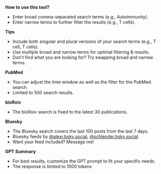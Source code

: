**How to use this tool?**

- Enter broad comma-separated search terms (e.g., Autoimmunity).
- Enter narrow terms to further filter the results (e.g., T cells).

**Tips**
- Include both singular and plural versions of your search terms (e.g., T cell, T cells).
- Use multiple broad and narrow terms for optimal filtering & results.
- Don't find what you are looking for? Try swapping broad and narrow terms.

**PubMed**
- You can adjust the time window as well as the filter for the PubMed search.
- Limited to 500 search results.

**bioRxiv**
- The bioRxiv search is fixed to the latest 30 publications.

**Bluesky**
- The Bluesky search covers the last 100 posts from the last 7 days.
- Bluesky feeds by [@alexr.bsky.social](https://bsky.app/profile/alexr.bsky.social), [@schlender.bsky.social](https://bsky.app/profile/schlender.bsky.social)
- Want your feed included? Message me!

**GPT Summary**
- For best results, customize the GPT prompt to fit your specific needs.  
- The response is limited to 1000 tokens
